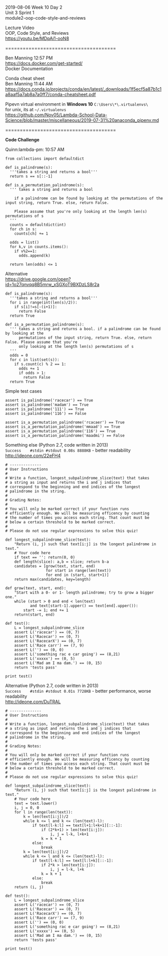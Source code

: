 
2019-08-06 Week 10 Day 2    
Unit 3 Sprint 1   
module2-oop-code-style-and-reviews   

Lecture Video  
OOP, Code Style, and Reviews  
https://youtu.be/MDpAi1-ooN8  

======================================

Ben Manning 12:57 PM  
https://docs.docker.com/get-started/  
Docker Documentation    

Conda cheat sheet  
Ben Manning 11:44 AM
https://docs.conda.io/projects/conda/en/latest/_downloads/1f5ecf5a87b1c1a8aaf5a7ab8a7a0ff7/conda-cheatsheet.pdf  

Pipevn virtual environment in **Windows 10** `C:\Users\*\.virtualenvs\`  
for unix, its at `~/.virtualenvs`  
https://github.com/Nov05/Lambda-School-Data-Science/blob/master/miscellaneous/2019-07-31%20anaconda_pipenv.md 

======================================

**Code Challenge**  

Quinn:lambda-pm: 10:57 AM  
```
from collections import defaultdict

def is_palindrome(s): 
  '''takes a string and returns a bool''' 
  return s == s[::-1]
  
def is_a_permutation_palindrome(s): 
  ''' takes a string and returns a bool
  
    if a palindrome can be found by looking at the permutations of the input string, return True. else, return False. 
    
    Please assume that you're only looking at the length len(s) permutations of s 
  ''' 
  counts = defaultdict(int)
  for ch in s: 
    counts[ch] += 1
  
  odds = list()
  for k,v in counts.items(): 
    if v%2==1: 
      odds.append(k)
    
  return len(odds) <= 1 
```

Alternative    
https://drive.google.com/open?id=1o27qnvqq8B5mrw_xSGXoT9BXDzLS8r2a    

```
def is_palindrome(s): 
  '''takes a string and returns a bool''' 
  for i in range(int(len(s)/2)):
    if s[i]!=s[-(i+1)]:
      return False
  return True

def is_a_permutation_palindrome(s): 
  ''' takes a string and returns a bool. if a palindrome can be found by looking at the     
      permutations of the input string, return True. else, return False. Please assume that you're
      only looking at the length len(s) permutations of s 
  ''' 
  odds = 0
  for c in list(set(s)):
    if s.count(c) % 2 == 1:
      odds += 1
      if odds > 1:
        return False
  return True
```

Simple test cases  
```
assert is_palindrome('racecar') == True
assert is_palindrome('madam') == True
assert is_palindrome('111') == True
assert is_palindrome('116') == False

assert is_a_permutation_palindrome('rcacaer') == True
assert is_a_permutation_palindrome('mmaad') == True
assert is_a_permutation_palindrome('116') == True
assert is_a_permutation_palindrome('maadmi') == False
```

Something else (Python 2.7, code written in 2013)    
`Success	#stdin #stdout 0.08s 8888KB`  - better readability
http://ideone.com/22eFH4  
```
# --------------
# User Instructions
#
# Write a function, longest_subpalindrome_slice(text) that takes 
# a string as input and returns the i and j indices that 
# correspond to the beginning and end indices of the longest 
# palindrome in the string. 
#
# Grading Notes:
# 
# You will only be marked correct if your function runs 
# efficiently enough. We will be measuring efficency by counting
# the number of times you access each string. That count must be
# below a certain threshold to be marked correct.
#
# Please do not use regular expressions to solve this quiz!
 
def longest_subpalindrome_slice(text):
    "Return (i, j) such that text[i:j] is the longest palindrome in text."
    # Your code here
    if text == '': return(0, 0)
    def length(slice): a,b = slice; return b-a
    candidates = [grow(text, start, end)
                  for start in range(len(text))
                  for end in (start, start+1)]
    return max(candidates, key=length)
 
def grow(text, start, end):
    "Start with a 0- or 1- length palindrome; try to grow a bigger one."
    while (start > 0 and end < len(text)
           and text[start-1].upper() == text[end].upper()):
        start -= 1; end += 1
    return(start, end)
 
def test():
    L = longest_subpalindrome_slice
    assert L('racecar') == (0, 7)
    assert L('Racecar') == (0, 7)
    assert L('RacecarX') == (0, 7)
    assert L('Race carr') == (7, 9)
    assert L('') == (0, 0)
    assert L('something rac e car going') == (8,21)
    assert L('xxxxx') == (0, 5)
    assert L('Mad am I ma dam.') == (0, 15)
    return 'tests pass'
 
print test()
```

Alternative (Python 2.7, code written in 2013)    
`Success	#stdin #stdout 0.01s 7728KB`  - better performance, worse readability   
http://ideone.com/DuTRAL  

```
# --------------
# User Instructions
#
# Write a function, longest_subpalindrome_slice(text) that takes 
# a string as input and returns the i and j indices that 
# correspond to the beginning and end indices of the longest 
# palindrome in the string. 
#
# Grading Notes:
# 
# You will only be marked correct if your function runs 
# efficiently enough. We will be measuring efficency by counting
# the number of times you access each string. That count must be
# below a certain threshold to be marked correct.
#
# Please do not use regular expressions to solve this quiz!
 
def longest_subpalindrome_slice(text):
    "Return (i, j) such that text[i:j] is the longest palindrome in text."
    # Your code here
    text = text.lower()
    i, j = 0, 0
    for l in range(len(text)):
        k = len(text[i:j])/2
        while k <= l and k <= (len(text)-l):
            if text[l-k:l] == text[l+1:l+k+1][::-1]:
                if (2*k+1) > len(text[i:j]):
                    i, j = l-k, l+k+1
                k = k + 1
            else:
                break
        k = len(text[i:j])/2
        while k <= l and k <= (len(text)-l):
            if text[l-k:l] == text[l:l+k][::-1]:
                if 2*k > len(text[i:j]):
                    i, j = l-k, l+k
                k = k + 1
            else:
                break
    return (i, j)
 
def test():
    L = longest_subpalindrome_slice
    assert L('racecar') == (0, 7)
    assert L('Racecar') == (0, 7)
    assert L('RacecarX') == (0, 7)
    assert L('Race carr') == (7, 9)
    assert L('') == (0, 0)
    assert L('something rac e car going') == (8,21)
    assert L('xxxxx') == (0, 5)
    assert L('Mad am I ma dam.') == (0, 15)
    return 'tests pass'
 
print test()
```
